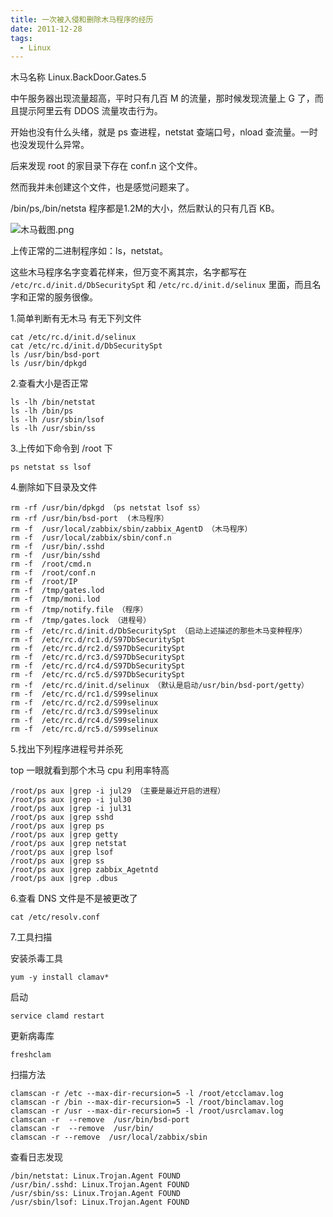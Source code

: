 ```yaml
---
title: 一次被入侵和删除木马程序的经历
date: 2011-12-28
tags: 
  - Linux
---
```


木马名称 Linux.BackDoor.Gates.5

中午服务器出现流量超高，平时只有几百 M 的流量，那时候发现流量上 G 了，而且提示阿里云有 DDOS 流量攻击行为。

开始也没有什么头绪，就是 ps 查进程，netstat 查端口号，nload 查流量。一时也没发现什么异常。

后来发现 root 的家目录下存在 conf.n 这个文件。

然而我并未创建这个文件，也是感觉问题来了。

/bin/ps,/bin/netsta 程序都是1.2M的大小，然后默认的只有几百 KB。

![木马截图.png][1]

<!--more-->

上传正常的二进制程序如：ls，netstat。

这些木马程序名字变着花样来，但万变不离其宗，名字都写在 `/etc/rc.d/init.d/DbSecuritySpt` 和 `/etc/rc.d/init.d/selinux` 里面，而且名字和正常的服务很像。

1.简单判断有无木马 有无下列文件

```
cat /etc/rc.d/init.d/selinux
cat /etc/rc.d/init.d/DbSecuritySpt
ls /usr/bin/bsd-port 
ls /usr/bin/dpkgd
```

2.查看大小是否正常

```
ls -lh /bin/netstat
ls -lh /bin/ps
ls -lh /usr/sbin/lsof
ls -lh /usr/sbin/ss
```

3.上传如下命令到 /root 下

```
ps netstat ss lsof
```

4.删除如下目录及文件

```
rm -rf /usr/bin/dpkgd （ps netstat lsof ss）
rm -rf /usr/bin/bsd-port  (木马程序）
rm -f  /usr/local/zabbix/sbin/zabbix_AgentD （木马程序）
rm -f  /usr/local/zabbix/sbin/conf.n
rm -f  /usr/bin/.sshd 
rm -f  /usr/bin/sshd 
rm -f  /root/cmd.n
rm -f  /root/conf.n
rm -f  /root/IP
rm -f  /tmp/gates.lod   
rm -f  /tmp/moni.lod
rm -f  /tmp/notify.file （程序）
rm -f  /tmp/gates.lock （进程号）
rm -f  /etc/rc.d/init.d/DbSecuritySpt （启动上述描述的那些木马变种程序）
rm -f  /etc/rc.d/rc1.d/S97DbSecuritySpt
rm -f  /etc/rc.d/rc2.d/S97DbSecuritySpt
rm -f  /etc/rc.d/rc3.d/S97DbSecuritySpt
rm -f  /etc/rc.d/rc4.d/S97DbSecuritySpt
rm -f  /etc/rc.d/rc5.d/S97DbSecuritySpt
rm -f  /etc/rc.d/init.d/selinux （默认是启动/usr/bin/bsd-port/getty）
rm -f  /etc/rc.d/rc1.d/S99selinux
rm -f  /etc/rc.d/rc2.d/S99selinux
rm -f  /etc/rc.d/rc3.d/S99selinux
rm -f  /etc/rc.d/rc4.d/S99selinux
rm -f  /etc/rc.d/rc5.d/S99selinux
```

5.找出下列程序进程号并杀死

top 一眼就看到那个木马 cpu 利用率特高

```
/root/ps aux |grep -i jul29 （主要是最近开启的进程）
/root/ps aux |grep -i jul30
/root/ps aux |grep -i jul31
/root/ps aux |grep sshd
/root/ps aux |grep ps
/root/ps aux |grep getty
/root/ps aux |grep netstat
/root/ps aux |grep lsof
/root/ps aux |grep ss
/root/ps aux |grep zabbix_Agetntd
/root/ps aux |grep .dbus
```

6.查看 DNS 文件是不是被更改了

```
cat /etc/resolv.conf 
```

7.工具扫描

安装杀毒工具

```
yum -y install clamav*
```

启动

```
service clamd restart
```

更新病毒库

```
freshclam
```

扫描方法

```
clamscan -r /etc --max-dir-recursion=5 -l /root/etcclamav.log
clamscan -r /bin --max-dir-recursion=5 -l /root/binclamav.log
clamscan -r /usr --max-dir-recursion=5 -l /root/usrclamav.log
clamscan -r  --remove  /usr/bin/bsd-port 
clamscan -r  --remove  /usr/bin/ 
clamscan -r --remove  /usr/local/zabbix/sbin
```

查看日志发现

```
/bin/netstat: Linux.Trojan.Agent FOUND
/usr/bin/.sshd: Linux.Trojan.Agent FOUND
/usr/sbin/ss: Linux.Trojan.Agent FOUND
/usr/sbin/lsof: Linux.Trojan.Agent FOUND
```

  [1]: http://70data.net/usr/uploads/2016/01/1890913733.png
